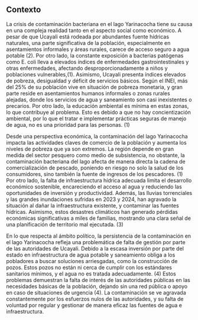 ## Contexto
La crisis de contaminación bacteriana en el lago Yarinacocha tiene su causa en una compleja realidad tanto en el aspecto social como económico. A pesar de que Ucayali está rodeada por abundantes fuente hídricas naturales, una parte significativa de la población, especialmente en asentamientos informales y áreas rurales, carece de acceso seguro a agua potable (2). Por otro lado, la constante exposición a bacterias patógenas como E. coli lleva a elevados índices de enfermedades gastrointestinales y otras enfermedades, afectando desproporcionadamente a niños y poblaciones vulnerables,(1). Asimismo, Ucayali presenta índices elevados de pobreza, desigualdad y déficit de servicios básicos. Según el INEI, más del 25% de su población vive en situación de pobreza monetaria, y gran parte reside en asentamientos humanos informales o zonas rurales alejadas, donde los servicios de agua y saneamiento son casi inexistentes o precarios. Por otro lado, la educación ambiental es mínima en estas zonas, lo que contribuye al problema. Esto es debido a que no hay concientización ambiental, por lo que el tratar e implementar prácticas seguras de manejo de agua, no es una prioridad para las personas. (1) 

Desde una perspectiva económica, la contaminación del lago Yarinacocha impacta las actividades claves de comercio de la población y aumenta los niveles de pobreza que ya son extremos. La región depende en gran medida del sector pesquero como medio de subsistencia, no obstante, la contaminación bacteriana del lago afecta de manera directa la cadena de comercialización de pescado, poniendo en riesgo no solo la salud de los consumidores, sino también la fuente de ingresos de los pescadores. (1) Por otro lado, la falta de infraestructura hídrica adecuada limita el desarrollo económico sostenible, encareciendo el acceso al agua y reduciendo las oportunidades de inversión y productividad. Además, las lluvias torrenciales y las grandes inundaciones sufridas en 2023 y 2024, han agravado la situación al dañar la infraestructura existente, y contaminar las fuentes hídricas. Asimismo, estos desastres climáticos han generado pérdidas económicas significativas a miles de familias, mostrando una clara señal de una planificación de territorio mal ejecutada. (3)

En lo que respecta al ámbito político, la persistencia de la contaminación en el lago Yarinacocha refleja una problemática de falta de gestión por parte de las autoridades de Ucayali. Debido a la escasa inversión por parte del estado en infraestructura de agua potable y saneamiento obliga a los pobladores a buscar soluciones arriesgadas, como la construcción de pozos. Estos pozos no están ni cerca de cumplir con los estándares sanitarios mínimos, y el agua no es tratada adecuadamente. (4) Estos problemas demuestran la falta de interés de las autoridades públicas en las necesidades básicas de la población, dejando sin una red pública o apoyo en caso de situaciones de urgencia (4). La contaminación se ve agravada constantemente por los esfuerzos nulos de las autoridades, y su falta de voluntad por regular y gestionar de manera eficaz las fuentes de agua e infraestructura. 



